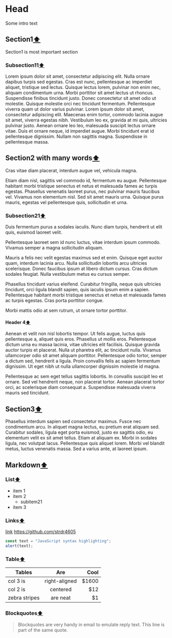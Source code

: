 # Head

Some intro text

## Section1[⬆](#head)

Section1 is most important section

### Subsection11[⬆](#head)

Lorem ipsum dolor sit amet, consectetur adipiscing elit. Nulla ornare dapibus turpis sed egestas. Cras est nunc, pellentesque ac imperdiet aliquet, tristique sed lectus. Quisque lectus lorem, pulvinar non enim nec, aliquam condimentum urna. Morbi porttitor sit amet lectus ut rhoncus. Suspendisse finibus tincidunt justo. Donec consectetur sit amet odio ut molestie. Quisque molestie orci nec tincidunt fermentum. Pellentesque viverra quam ut dolor varius pulvinar. Lorem ipsum dolor sit amet, consectetur adipiscing elit. Maecenas enim tortor, commodo lacinia augue sit amet, viverra egestas nibh. Vestibulum leo ex, gravida at mi quis, ultricies pulvinar justo. Aenean ornare leo leo, malesuada suscipit lectus ornare vitae. Duis et ornare neque, id imperdiet augue. Morbi tincidunt erat id pellentesque dignissim. Nullam non sagittis magna. Suspendisse in pellentesque massa.

## Section2 with many words[⬆](#head)

Cras vitae diam placerat, interdum augue vel, vehicula magna.

Etiam diam nisl, sagittis vel commodo id, fermentum eu augue.
Pellentesque habitant morbi tristique senectus et netus et malesuada fames ac turpis egestas. Phasellus venenatis laoreet purus, nec pulvinar mauris faucibus vel. Vivamus non elementum nisl. Sed sit amet mauris urna. Quisque purus mauris, egestas vel pellentesque quis, sollicitudin et urna.

### Subsection21[⬆](#head)

Duis fermentum purus a sodales iaculis. Nunc diam turpis, hendrerit ut elit quis, euismod laoreet velit.

Pellentesque laoreet sem id nunc luctus, vitae interdum ipsum commodo. Vivamus semper a magna sollicitudin aliquam.

Mauris a felis nec velit egestas maximus sed et enim. Quisque eget auctor quam, interdum lacinia arcu. Nulla sollicitudin lobortis arcu ultricies scelerisque. Donec faucibus ipsum at libero dictum cursus.
Cras dictum sodales feugiat. Nulla vestibulum metus eu cursus semper.

Phasellus tincidunt varius eleifend. Curabitur fringilla, neque quis ultricies tincidunt, orci ligula blandit sapien, quis iaculis ipsum enim a sapien. Pellentesque habitant morbi tristique senectus et netus et malesuada fames ac turpis egestas. Cras porta porttitor congue.

Morbi mattis odio at sem rutrum, ut ornare tortor porttitor.

#### Header 4[⬆](#head)

Aenean et velit non nisl lobortis tempor. Ut felis augue, luctus quis pellentesque a, aliquet quis eros. Phasellus ut mollis eros. Pellentesque dictum urna eu massa lacinia, vitae ultricies elit facilisis.
Quisque gravida auctor turpis et placerat. Nulla ut pharetra elit, ac tincidunt nulla. Vivamus ullamcorper odio sit amet aliquam porttitor. Pellentesque odio tortor, semper a dictum sed, hendrerit a ligula. Proin convallis felis ac sapien fermentum dignissim. Ut eget nibh ut nulla ullamcorper dignissim molestie id magna.

Pellentesque ac sem eget tellus sagittis lobortis. In convallis suscipit leo et ornare. Sed vel hendrerit neque, non placerat tortor. Aenean placerat tortor orci, ac scelerisque diam consequat a. Suspendisse malesuada viverra mauris sed tincidunt.

## Section3[⬆](#head)

Phasellus interdum sapien sed consectetur maximus. Fusce nec condimentum arcu. In aliquet magna lectus, eu pretium erat aliquam sed. Curabitur sodales, ligula eget porta euismod, justo ex sagittis odio, eu elementum velit ex sit amet tellus. Etiam at aliquam ex. Morbi in sodales ligula, nec volutpat lacus. Pellentesque quis aliquet lorem. Morbi vel blandit metus, luctus venenatis massa. Sed a varius ante, at laoreet ipsum.

## Markdown[⬆](#head)

### List[⬆](#head)

- item 1
- item 2
  - subitem21
- item 3

### Links[⬆](#head)

[link](https://github.com/strdr4605)
https://github.com/strdr4605

```js
const text = "JavaScript syntax highlighting";
alert(text);
```

### Table[⬆](#head)

| Tables        | Are           | Cool  |
| ------------- |:-------------:| -----:|
| col 3 is      | right-aligned | $1600 |
| col 2 is      | centered      |   $12 |
| zebra stripes | are neat      |    $1 |

### Blockquotes[⬆](#head)

> Blockquotes are very handy in email to emulate reply text.
> This line is part of the same quote.

